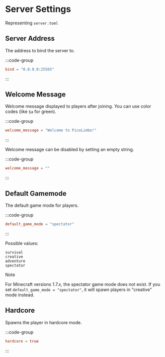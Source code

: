 # Server Settings

Representing `server.toml`

## Server Address

The address to bind the server to.

:::code-group
```toml [server.toml]
bind = "0.0.0.0:25565"
```
:::

## Welcome Message

Welcome message displayed to players after joining.
You can use color codes (like `§a` for green).

:::code-group
```toml [server.toml]
welcome_message = "Welcome to PicoLimbo!"
```
:::

Welcome message can be disabled by setting an empty string.

:::code-group
```toml [server.toml]
welcome_message = ""
```
:::

## Default Gamemode

The default game mode for players.

:::code-group
```toml [server.toml]
default_game_mode = "spectator"
```
:::

Possible values:
```
survival
creative
adventure
spectator
```

> [!NOTE]
> For Minecraft versions 1.7.x, the spectator game mode does not exist. If you set `default_game_mode = "spectator"`, it will spawn players in "creative" mode instead.

## Hardcore

Spawns the player in hardcore mode.

:::code-group
```toml [server.toml]
hardcore = true
```
:::
